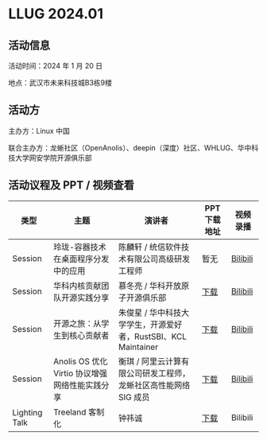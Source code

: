 # LLUG 2024.01

## 活动信息

活动时间：2024 年 1 月 20 日

地点：武汉市未来科技城B3栋9楼



## 活动方

主办方：Linux 中国

联合主办方：龙蜥社区（OpenAnolis）、deepin（深度）社区、WHLUG、华中科技大学网安学院开源俱乐部



## 活动议程及 PPT / 视频查看

| 类型    | 主题                    | 演讲者 | PPT 下载地址 | 视频录播 |
| ------- | ----------------------- | ------ | ------------ | -------- |
| Session| 玲珑-容器技术在桌面程序分发中的应用            | 陈麟轩 / 统信软件技术有限公司高级研发工程师                  | 暂无                                                         | [Bilibili](https://www.bilibili.com/video/BV18c411x7q8/) |
| Session       | 华科内核贡献团队开源实践分享                   | 慕冬亮 / 华科开放原子开源俱乐部                              | [下载](https://github.com/Linux-CN/LLUG-Shares/blob/main/Wuhan/2024.01-UnionTech/%E5%8D%8E%E7%A7%91%E5%86%85%E6%A0%B8%E8%B4%A1%E7%8C%AE%E5%9B%A2%E9%98%9F%E5%BC%80%E6%BA%90%E5%AE%9E%E8%B7%B5%E5%88%86%E4%BA%AB.pdf) | [Bilibili](https://www.bilibili.com/video/BV1sQ4y1c7xv/) |
| Session       | 开源之旅：从学生到核心贡献者                   | 朱俊星 / 华中科技大学学生，开源爱好者，RustSBI、KCL Maintainer | [下载](https://github.com/Linux-CN/LLUG-Shares/blob/main/Wuhan/2024.01-UnionTech/%E5%BC%80%E6%BA%90%E7%BB%8F%E5%8E%86%E5%88%86%E4%BA%AB.pdf) | [Bilibili](https://www.bilibili.com/video/BV1Si4y1W72c/) |
| Session       | Anolis OS 优化 Virtio 协议增强网络性能实践分享 | 衡琪 / 阿里云计算有限公司研发工程师，龙蜥社区高性能网络 SIG 成员 | [下载](https://github.com/Linux-CN/LLUG-Shares/blob/main/Wuhan/2024.01-UnionTech/Anolis%20OS%20%E4%BC%98%E5%8C%96%20Virtio%20%E5%8D%8F%E8%AE%AE%E5%A2%9E%E5%BC%BA%E7%BD%91%E7%BB%9C%E6%80%A7%E8%83%BD%E5%AE%9E%E8%B7%B5%E5%88%86%E4%BA%AB.pdf) | [Bilibili](https://www.bilibili.com/video/BV17K4y1i7P2/) |
| Lighting Talk | Treeland 客制化                                | 钟祎诚                                                       | [下载](https://github.com/Linux-CN/LLUG-Shares/blob/main/Wuhan/2024.01-UnionTech/treeland%E5%AE%A2%E5%88%B6%E5%8C%96.pdf) | Bilibili |

